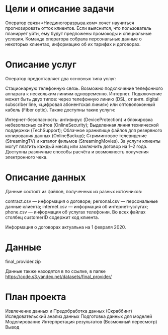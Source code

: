 # Цели и описание задачи

Оператор связи «Ниединогоразрыва.ком» хочет научиться прогнозировать отток клиентов. Если выяснится, что пользователь планирует уйти, ему будут предложены промокоды и специальные условия. Команда оператора собрала персональные данные о некоторых клиентах, информацию об их тарифах и договорах.

# Описание услуг

Оператор предоставляет два основных типа услуг:

Стационарную телефонную связь. Возможно подключение телефонного аппарата к нескольким линиям одновременно.
Интернет. Подключение может быть двух типов: через телефонную линию (DSL, от англ. digital subscriber line, «цифровая абонентская линия») или оптоволоконный кабель (Fiber optic).
Также доступны такие услуги:

Интернет-безопасность: антивирус (DeviceProtection) и блокировка небезопасных сайтов (OnlineSecurity);
Выделенная линия технической поддержки (TechSupport);
Облачное хранилище файлов для резервного копирования данных (OnlineBackup);
Стриминговое телевидение (StreamingTV) и каталог фильмов (StreamingMovies).
За услуги клиенты могут платить каждый месяц или заключить договор на 1–2 года. Доступны различные способы расчёта и возможность получения электронного чека.

# Описание данных

Данные состоят из файлов, полученных из разных источников:

  contract.csv — информация о договоре;
  personal.csv — персональные данные клиента;
  internet.csv — информация об интернет-услугах;
  phone.csv — информация об услугах телефонии.
  Во всех файлах столбец customerID содержит код клиента.

Информация о договорах актуальна на 1 февраля 2020.

# Данные

final_provider.zip

Данные также находятся в по ссылке, в папке https://code.s3.yandex.net/datasets/final_provider/

# План проекта

  Извлечение данных и Предобработка данных (Скраббинг)
  Иследовательский анализ данных
  Подготовка данных для моделей
  Моделирование
  Интерпретация результатов (Возможный пересмотр)
  Вывод
